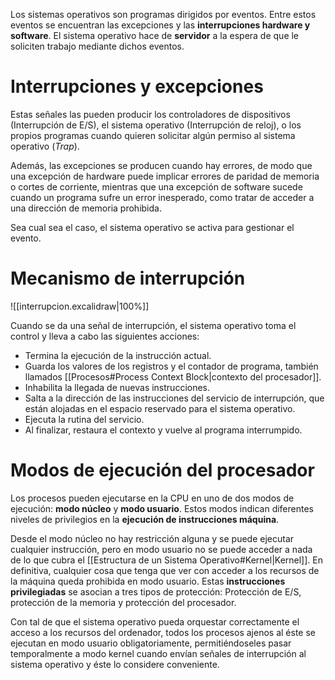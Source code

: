 
Los sistemas operativos son programas dirigidos por eventos. Entre estos eventos se encuentran las excepciones y las **interrupciones hardware y software**. El sistema operativo hace de **servidor** a la espera de que le soliciten trabajo mediante dichos eventos.

# Interrupciones y excepciones

Estas señales las pueden producir los controladores de dispositivos (Interrupción de E/S), el sistema operativo (Interrupción de reloj), o los propios programas cuando quieren solicitar algún permiso al sistema operativo (*Trap*).

Además, las excepciones se producen cuando hay errores, de modo que una excepción de hardware puede implicar errores de paridad de memoria o cortes de corriente, mientras que una excepción de software sucede cuando un programa sufre un error inesperado, como tratar de acceder a una dirección de memoria prohibida.

Sea cual sea el caso, el sistema operativo se activa para gestionar el evento.

# Mecanismo de interrupción

![[interrupcion.excalidraw|100%]]

Cuando se da una señal de interrupción, el sistema operativo toma el control y lleva a cabo las siguientes acciones:
- Termina la ejecución de la instrucción actual.
- Guarda los valores de los registros y el contador de programa, también llamados [[Procesos#Process Context Block|contexto del procesador]].
- Inhabilita la llegada de nuevas instrucciones.
- Salta a la dirección de las instrucciones del servicio de interrupción, que están alojadas en el espacio reservado para el sistema operativo.
- Ejecuta la rutina del servicio.
- Al finalizar, restaura el contexto y vuelve al programa interrumpido.

# Modos de ejecución del procesador

Los procesos pueden ejecutarse en la CPU en uno de dos modos de ejecución: **modo núcleo** y **modo usuario**. Estos modos indican diferentes niveles de privilegios en la **ejecución de instrucciones máquina**.

Desde el modo núcleo no hay restricción alguna y se puede ejecutar cualquier instrucción, pero en modo usuario no se puede acceder a nada de lo que cubra el [[Estructura de un Sistema Operativo#Kernel|Kernel]]. En definitiva, cualquier cosa que tenga que ver con acceder a los recursos de la máquina queda prohibida en modo usuario. Estas **instrucciones privilegiadas** se asocian a tres tipos de protección: Protección de E/S, protección de la memoria y protección del procesador.

Con tal de que el sistema operativo pueda orquestar correctamente el acceso a los recursos del ordenador, todos los procesos ajenos al éste se ejecutan en modo usuario obligatoriamente, permitiéndoseles pasar temporalmente a modo kernel cuando envían señales de interrupción al sistema operativo y éste lo considere conveniente.